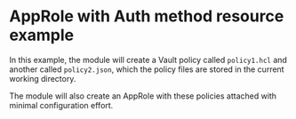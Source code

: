 # AppRole with Auth method resource example

In this example, the module will create a Vault policy called `policy1.hcl` and another called `policy2.json`, which the policy files are stored in the current working directory.

The module will also create an AppRole with these policies attached with minimal configuration effort.